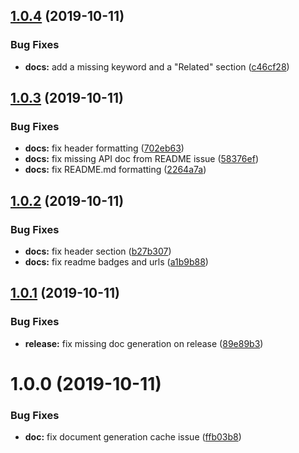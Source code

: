 ## [1.0.4](https://github.com/jessling/duration/compare/v1.0.3...v1.0.4) (2019-10-11)


### Bug Fixes

* **docs:** add a missing keyword and a "Related" section ([c46cf28](https://github.com/jessling/duration/commit/c46cf28495fdcb184cf0747cee03902af4913149))

## [1.0.3](https://github.com/jessling/duration/compare/v1.0.2...v1.0.3) (2019-10-11)


### Bug Fixes

* **docs:** fix header formatting ([702eb63](https://github.com/jessling/duration/commit/702eb6349ffd1b7d619366be18d51e2589070497))
* **docs:** fix missing API doc from README issue ([58376ef](https://github.com/jessling/duration/commit/58376efb325c51a70d8f316d78479cd1f75a3377))
* **docs:** fix README.md formatting ([2264a7a](https://github.com/jessling/duration/commit/2264a7a2187cac989fa59353211c31445b439f09))

## [1.0.2](https://github.com/jessling/duration/compare/v1.0.1...v1.0.2) (2019-10-11)


### Bug Fixes

* **docs:** fix header section ([b27b307](https://github.com/jessling/duration/commit/b27b30717a6e6b605a9629ffec9d10e9a6a8f574))
* **docs:** fix readme badges and urls ([a1b9b88](https://github.com/jessling/duration/commit/a1b9b88a32307cb3bd5c6dcd1ce45956fe3cd23c))

## [1.0.1](https://github.com/jessling/duration/compare/v1.0.0...v1.0.1) (2019-10-11)


### Bug Fixes

* **release:** fix missing doc generation on release ([89e89b3](https://github.com/jessling/duration/commit/89e89b3aadc15a98d0e71be598d4fd8469c6ef57))

# 1.0.0 (2019-10-11)


### Bug Fixes

* **doc:** fix document generation cache issue ([ffb03b8](https://github.com/jessling/duration/commit/ffb03b85164a3fce40686c5d798a44e03df254ef))
